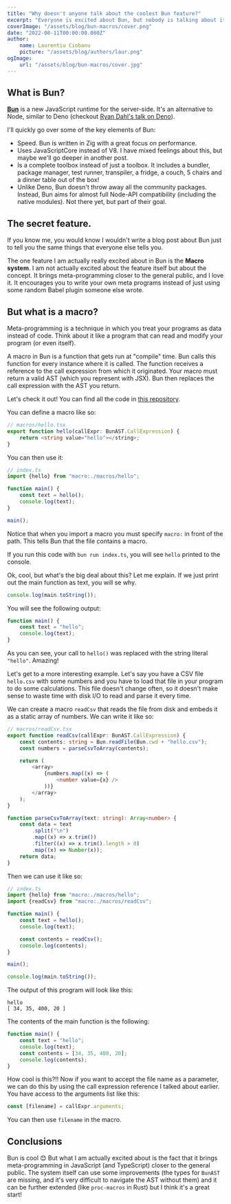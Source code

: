 ```yaml
---
title: "Why doesn't anyone talk about the coolest Bun feature?"
excerpt: "Everyone is excited about Bun, but nobody is talking about its macros system! In this post I will show you a bit about this system, how it works and how to use it."
coverImage: "/assets/blog/bun-macros/cover.png"
date: "2022-08-11T00:00:00.000Z"
author:
    name: Laurentiu Ciobanu
    picture: "/assets/blog/authors/laur.png"
ogImage:
    url: "/assets/blog/bun-macros/cover.jpg"
---
```


## What is Bun?

[**Bun**](https://bun.sh/) is a new JavaScript runtime for the server-side. It's an alternative to Node, similar to Deno (checkout [Ryan Dahl's talk on Deno](https://www.youtube.com/watch?v=M3BM9TB-8yA)).

I'll quickly go over some of the key elements of Bun:

-   Speed. Bun is written in Zig with a great focus on performance.
-   Uses JavaScriptCore instead of V8. I have mixed feelings about this, but maybe we'll go deeper in another post.
-   Is a complete toolbox instead of just a toolbox. It includes a bundler, package manager, test runner, transpiler, a fridge, a couch, 5 chairs and a dinner table out of the box!
-   Unlike Deno, Bun doesn't throw away all the community packages. Instead, Bun aims for almost full Node-API compatibility (including the native modules). Not there yet, but part of their goal.

## The secret feature.

If you know me, you would know I wouldn't write a blog post about Bun just to tell you the same things that everyone else tells you.

The one feature I am actually really excited about in Bun is the **Macro system**. I am not actually excited about the feature itself but about the concept. It brings meta-programming closer to the general public, and I love it. It encourages you to write your own meta programs instead of just using some random Babel plugin someone else wrote.

## But what is a macro?

Meta-programming is a technique in which you treat your programs as data instead of code. Think about it like a program that can read and modify your program (or even itself).

A macro in Bun is a function that gets run at "compile" time. Bun calls this function for every instance where it is called. The function receives a reference to the call expression from which it originated. Your macro must return a valid AST (which you represent with JSX). Bun then replaces the call expression with the AST you return.

Let's check it out! You can find all the code in [this repository](https://github.com/laurci/bun-macros-demo).

You can define a macro like so:

```typescript
// macros/hello.tsx
export function hello(callExpr: BunAST.CallExpression) {
    return <string value="hello"></string>;
}
```

You can then use it:

```typescript
// index.ts
import {hello} from "macro:./macros/hello";

function main() {
    const text = hello();
    console.log(text);
}

main();
```

Notice that when you import a macro you must specify `macro:` in front of the path. This tells Bun that the file contains a macro.

If you run this code with `bun run index.ts`, you will see `hello` printed to the console.

Ok, cool, but what's the big deal about this? Let me explain. If we just print out the main function as text, you will se why.

```typescript
console.log(main.toString());
```

You will see the following output:

```javascript
function main() {
    const text = "hello";
    console.log(text);
}
```

As you can see, your call to `hello()` was replaced with the string literal `"hello"`. Amazing!

Let's get to a more interesting example. Let's say you have a CSV file `hello.csv` with some numbers and you have to load that file in your program to do some calculations. This file doesn't change often, so it doesn't make sense to waste time with disk I/O to read and parse it every time.

We can create a macro `readCsv` that reads the file from disk and embeds it as a static array of numbers. We can write it like so:

```typescript
// macros/readCsv.tsx
export function readCsv(callExpr: BunAST.CallExpression) {
    const contents: string = Bun.readFile(Bun.cwd + "hello.csv");
    const numbers = parseCsvToArray(contents);

    return (
        <array>
            {numbers.map((x) => (
                <number value={x} />
            ))}
        </array>
    );
}

function parseCsvToArray(text: string): Array<number> {
    const data = text
        .split("\n")
        .map((x) => x.trim())
        .filter((x) => x.trim().length > 0)
        .map((x) => Number(x));
    return data;
}
```

Then we can use it like so:

```typescript
// index.ts
import {hello} from "macro:./macros/hello";
import {readCsv} from "macro:./macros/readCsv";

function main() {
    const text = hello();
    console.log(text);

    const contents = readCsv();
    console.log(contents);
}

main();

console.log(main.toString());
```

The output of this program will look like this:

```shell
hello
[ 34, 35, 400, 20 ]
```

The contents of the main function is the following:

```javascript
function main() {
    const text = "hello";
    console.log(text);
    const contents = [34, 35, 400, 20];
    console.log(contents);
}
```

How cool is this?!! Now if you want to accept the file name as a parameter, we can do this by using the call expression reference I talked about earlier. You have access to the arguments list like this:

```typescript
const [filename] = callExpr.arguments;
```

You can then use `filename` in the macro.

## Conclusions

Bun is cool 😊 But what I am actually excited about is the fact that it brings meta-programming in JavaScript (and TypeScript) closer to the general public. The system itself can use some improvements (the types for `BunAST` are missing, and it's very difficult to navigate the AST without them) and it can be further extended (like `proc-macros` in Rust) but I think it's a great start!
